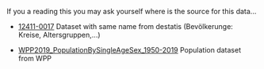 If you a reading this you may ask yourself where is the source for this data...


- [12411-0017](https://www-genesis.destatis.de/genesis/online) Dataset with same name from destatis (Bevölkerunge: Kreise, Altersgruppen,...)

- [WPP2019_PopulationBySingleAgeSex_1950-2019](https://population.un.org/wpp/) Population dataset from WPP